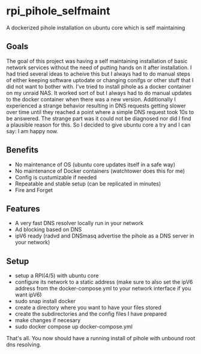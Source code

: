 # rpi_pihole_selfmaint
A dockerized pihole installation on ubuntu core which is self maintaining

## Goals
The goal of this project was having a self maintaining installation of basic network services without the need of putting hands on it after installation.
I had tried several ideas to acheive this but I always had to do manual steps of either keeping software uptodate or changing conifgs or other stuff that I did not want to bother with.
I've tried to install pihole as a docker container on my unraid NAS. It worked sort of but I always had to do manual updates to the docker container when there was a new version.
Additionally I experienced a strange behavior resulting in DNS requests getting slower over time until they reached a point where a simple DNS request took 10s to be answered.
The strange part was it could not be diagnosed nor did I find a plausible reason for this. So I decided to give ubuntu core a try and I can say: I am happy now.

## Benefits
- No maintenance of OS (ubuntu core updates itself in a safe way)
- No maintenance of Docker containers (watchtower does this for me)
- Config is custumizable if needed
- Repeatable and stable setup (can be replicated in minutes)
- Fire and Forget

## Features
- A very fast DNS resolver locally run in your network
- Ad blocking based on DNS
- ipV6 ready (radvd and DNSmasq advertise the pihole as a DNS server in your network)

## Setup
- setup a RPI(4/5) with ubuntu core
- configure its network to a static address (make sure to also set the ipV6 address from the docker-compose.yml to your network interface if you want ipV6)
- sudo snap install docker
- create a directory where you want to have your files stored
- create the subdirectories and the config files I have prepared
- make changes if necesary
- sudo docker compose up docker-compose.yml

That's all. You now should have a running install of pihole with unbound root dns resolving.
